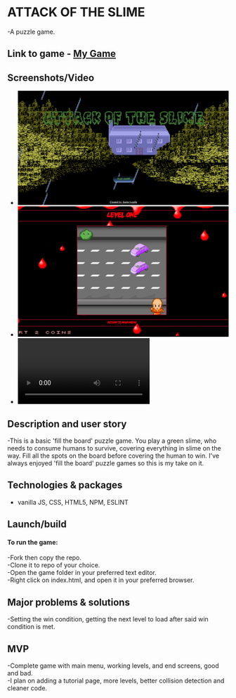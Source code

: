 # ATTACK OF THE SLIME
-A puzzle game.

## Link to game  - [My Game](https://jlendle11.github.io/attack-of-the-slime/ "ATTACK OF THE SLIME")
## Screenshots/Video  
- ![homepage](https://github.com/jlendle11/attack-of-the-slime/blob/feature/images/Game%20home%20screen.png)
- ![level](https://github.com/jlendle11/attack-of-the-slime/blob/feature/images/Game%20lvl1%20shot.png)
- ![Video Preview](https://github.com/jlendle11/attack-of-the-slime/blob/feature/images/gamevid.mov)
## Description and user story
-This is a basic 'fill the board' puzzle game. You play a green slime, who needs to consume humans to survive, covering everything in slime on the way. Fill all the spots on the board before covering the human to win. I've always enjoyed 'fill the board' puzzle games so this is my take on it.

## Technologies & packages
- vanilla JS, CSS, HTML5, NPM, ESLINT

## Launch/build   
#### To run the game:  
-Fork then copy the repo.  
-Clone it to repo of your choice.    
-Open the game folder in your preferred text editor.  
-Right click on index.html, and open it in your preferred browser.

## Major problems & solutions
-Setting the win condition, getting the next level to load after said win condition is met.


## MVP
-Complete game with main menu, working levels, and end screens, good and bad.  
-I plan on adding a tutorial page, more levels, better collision detection and cleaner code.
